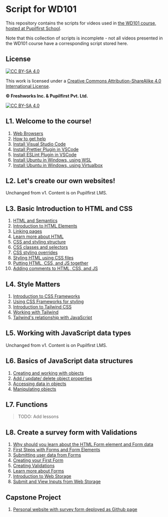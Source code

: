 # Script for WD101

This repository contains the scripts for videos used in [the WD101 course, hosted at Pupilfirst School](https://www.pupilfirst.school/courses/1087/curriculum).

Note that this collection of scripts is incomplete - not all videos presented in the WD101 course have a corresponding script stored here.

## License

[![CC BY-SA 4.0][cc-by-sa-shield]][cc-by-sa]

This work is licensed under a
[Creative Commons Attribution-ShareAlike 4.0 International License][cc-by-sa].

**&copy; Freshworks Inc. & Pupilfirst Pvt. Ltd.**

[![CC BY-SA 4.0][cc-by-sa-image]][cc-by-sa]

[cc-by-sa]: http://creativecommons.org/licenses/by-sa/4.0/
[cc-by-sa-image]: https://licensebuttons.net/l/by-sa/4.0/88x31.png
[cc-by-sa-shield]: https://img.shields.io/badge/License-CC%20BY--SA%204.0-lightgrey.svg

## L1. Welcome to the course!

1. [Web Browsers](./introduction/web-browsers)
2. [How to get help](./introduction/how-to-get-help)
3. [Install Visual Studio Code](./introduction/installing-vscode)
4. [Install Prettier Plugin in VSCode](./introduction/install-prettier-plugin-in-vscode)
5. [Install ESLint Plugin in VSCode](./introduction/setting-up-eslint)
6. [Install Ubuntu in Windows, using WSL](./introduction/installing-ubuntu-linux-using-wsl)
7. [Install Ubuntu in Windows, using Virtualbox](./introduction/installing-ubuntu-linux-using-virtualbox)

## L2. Let's create our own websites!

Unchanged from v1. Content is on Pupilfirst LMS.

## L3. Basic Introduction to HTML and CSS

1. [HTML and Semantics](./basic-introduction-html-css/html-semantics)
2. [Introduction to HTML Elements](./basic-introduction-html-css/html-elements)
3. [Linking pages](./basic-introduction-html-css/linking-pages-and-elements)
4. [Learn more about HTML](./basic-introduction-html-css/learn-more-about-html)
5. [CSS and styling structure](./basic-introduction-html-css/css-and-styling-structure)
6. [CSS classes and selectors](./basic-introduction-html-css/css-classes-and-selectors)
7. [CSS styling overrides](./basic-introduction-html-css/css-styling-overrides)
8. [Styling HTML using CSS files](./style-matters/styling-html-using-css-files)
9.  [Putting HTML, CSS, and JS together](./basic-introduction-html-css/putting-together-html-css-js)
10. [Adding comments to HTML, CSS, and JS](./basic-introduction-html-css/html-css-js-comments)


## L4. Style Matters

1. [Introduction to CSS Frameworks](./style-matters/introduction-to-css-frameworks)
2. [Using CSS Frameworks for styling](./style-matters/using-css-framework-for-styling)
3. [Introduction to Tailwind CSS](./style-matters/introduction-to-tailwind-css)
4. [Working with Tailwind](./style-matters/working-with-tailwind)
5. [Tailwind's relationship with JavaScript](./style-matters/tailwinds-relationship-with-javascript)

## L5. Working with JavaScript data types

Unchanged from v1. Content is on Pupilfirst LMS.
## L6. Basics of JavaScript data structures

1. [Creating and working with objects](./numbers-booleans-objects/creating-and-working-with-objects)
2. [Add / update/ delete object properties](./numbers-booleans-objects/add-update-delete-objects)
3. [Accessing data in objects](./numbers-booleans-objects/accessing-data-in-js-objects)
4. [Manipulating objects](./numbers-booleans-objects/manipulating-objects)

## L7. Functions

>TODO: Add lessons
## L8. Create a survey form with Validations

1. [Why should you learn about the HTML Form element and Form data](./building-web-forms/why-html-forms)
2. [First Steps with Forms and Form Elements](./building-web-forms/form-and-form-elements)
3. [Submitting user data from Forms](./building-web-forms/submitting-user-data)
4. [Creating your First Form](./building-web-forms/creating-your-first-form)
5. [Creating Validations](./building-web-forms/creating-form-validations)
6. [Learn more about Forms](./building-web-forms/learn-more-forms)
7. [Introduction to Web Storage](./building-web-forms/web-storage)
8. [Submit and View Inputs from Web Storage](./building-web-forms/load-from-web-storage)

## Capstone Project

1. [Personal website with survey form deployed as Github page](./capstone-project)
